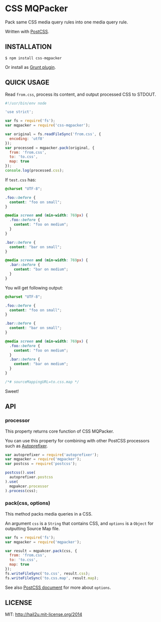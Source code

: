 CSS MQPacker
============

Pack same CSS media query rules into one media query rule.

Written with [PostCSS][1].


INSTALLATION
------------

    $ npm install css-mqpacker

Or install as [Grunt plugin][2].


QUICK USAGE
-----------

Read `from.css`, process its content, and output processed CSS to
STDOUT.
```js
#!/usr/bin/env node

'use strict';

var fs = require('fs');
var mqpacker = require('css-mqpacker');

var original = fs.readFileSync('from.css', {
  encoding: 'utf8'
});
var processed = mqpacker.pack(original, {
  from: 'from.css',
  to: 'to.css',
  map: true
});
console.log(processed.css);
```
If `test.css` has:
```css
@charset "UTF-8";

.foo::before {
  content: "foo on small";
}

@media screen and (min-width: 769px) {
  .foo::before {
    content: "foo on medium";
  }
}

.bar::before {
  content: "bar on small";
}

@media screen and (min-width: 769px) {
  .bar::before {
    content: "bar on medium";
  }
}
```
You will get following output:
```css
@charset "UTF-8";

.foo::before {
  content: "foo on small";
}

.bar::before {
  content: "bar on small";
}

@media screen and (min-width: 769px) {
  .foo::before {
    content: "foo on medium";
  }
  .bar::before {
    content: "bar on medium";
  }
}

/*# sourceMappingURL=to.css.map */
```
Sweet!


API
---

### processor

This property returns core function of CSS MQPacker.

You can use this property for combining with other PostCSS processors
such as [Autoprefixer][3].
```js
var autoprefixer = require('autoprefixer');
var mqpacker = require('mqpacker');
var postcss = require('postcss');

postcss().use(
  autoprefixer.postcss
).use(
  mqpakcer.processor
).process(css);
```

### pack(css, options)

This method packs media queries in a CSS.

An argument `css` is a `String` that contains CSS, and `options` is a
`Object` for outputting Source Map file.
```js
var fs = require('fs');
var mqpacker = require('mqpacker');

var result = mqpakcer.pack(css, {
  from: 'from.css',
  to: 'to.css',
  map: true
});
fs.writeFileSync('to.css', result.css);
fs.writeFileSync('to.css.map', result.map);
```
See also [PostCSS document][4] for more about `options`.


LICENSE
-------

MIT: http://hail2u.mit-license.org/2014


[1]: https://github.com/ai/postcss
[2]: https://github.com/hail2u/grunt-css-mqpacker
[3]: https://github.com/ai/autoprefixer
[4]: https://github.com/ai/postcss#source-map-1
